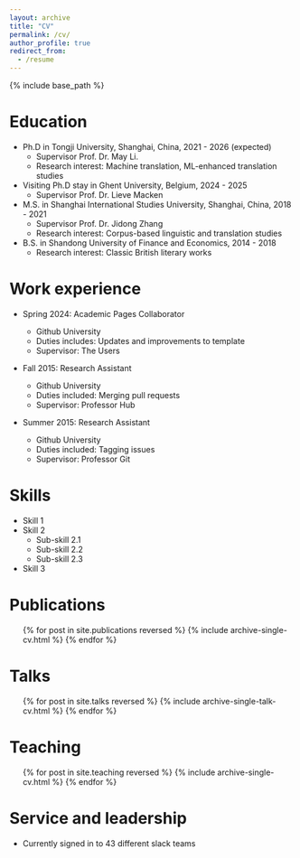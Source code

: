 ```yaml
---
layout: archive
title: "CV"
permalink: /cv/
author_profile: true
redirect_from:
  - /resume
---
```


{% include base_path %}

Education
======
* Ph.D in Tongji University, Shanghai, China, 2021 - 2026 (expected)
  - Supervisor Prof. Dr. May Li.
  - Research interest: Machine translation, ML-enhanced translation studies
* Visiting Ph.D stay in Ghent University, Belgium, 2024 - 2025 
  - Supervisor Prof. Dr. Lieve Macken
* M.S. in Shanghai International Studies University, Shanghai, China, 2018 - 2021
  - Supervisor Prof. Dr. Jidong Zhang
  - Research interest: Corpus-based linguistic and translation studies
* B.S. in Shandong University of Finance and Economics, 2014 - 2018
  - Research interest: Classic British literary works

Work experience
======
* Spring 2024: Academic Pages Collaborator
  * Github University
  * Duties includes: Updates and improvements to template
  * Supervisor: The Users

* Fall 2015: Research Assistant
  * Github University
  * Duties included: Merging pull requests
  * Supervisor: Professor Hub

* Summer 2015: Research Assistant
  * Github University
  * Duties included: Tagging issues
  * Supervisor: Professor Git
  
Skills
======
* Skill 1
* Skill 2
  * Sub-skill 2.1
  * Sub-skill 2.2
  * Sub-skill 2.3
* Skill 3

Publications
======
  <ul>{% for post in site.publications reversed %}
    {% include archive-single-cv.html %}
  {% endfor %}</ul>
  
Talks
======
  <ul>{% for post in site.talks reversed %}
    {% include archive-single-talk-cv.html  %}
  {% endfor %}</ul>
  
Teaching
======
  <ul>{% for post in site.teaching reversed %}
    {% include archive-single-cv.html %}
  {% endfor %}</ul>
  
Service and leadership
======
* Currently signed in to 43 different slack teams
